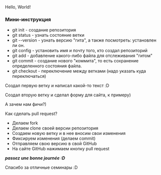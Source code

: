 Hello, World!

### Мини-инструкция

* git init - создание репозитория
* git status - узнать состояние ветки
* git --version - узнать версию "гита", а также посмотреть: установлен ли он.
* git config - установить имя и почту того, кто создал репозиторий
* git add - добавление какого-либо файла для отслеживания "гитом"
* git commit - создание нового "коммита", то есть сохранение определенного состояния файла.
* git checkout - переключение между ветками (надо указать куда переключаться)

Создал первую ветку и написал какой-то текст :D

Создал вторую ветку и сделал форму для сайта, к примеру)

А зачем нам фичи?)

Как сделать pull request?
- Делаем fork 
- Делаем clone своей версии репозитория
- Создаем новую ветку и в нее вносим свои изменения
- Фиксируем изменения (делаем commit)
- Отправляем свою версию в свой GitHub
- На сайте GitHub нажимаем кнопку pull request

***passez une bonne journée :D***

Спасибо за отличные семинары :D